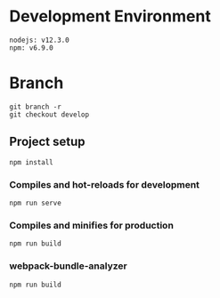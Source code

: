 # Development Environment
```
nodejs: v12.3.0
npm: v6.9.0

```
# Branch 
```
git branch -r
git checkout develop

```

## Project setup
```
npm install
```

### Compiles and hot-reloads for development
```
npm run serve
```

### Compiles and minifies for production
```
npm run build
```

### webpack-bundle-analyzer
```
npm run build
```


